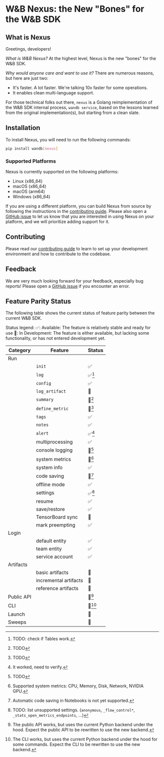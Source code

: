 # W&B Nexus: the New "Bones" for the W&B SDK

## What is Nexus

Greetings, developers!

*What is W&B Nexus?* At the highest level, Nexus is the new "bones" for the W&B SDK.

*Why would anyone care and want to use it?* There are numerous reasons, but here are just two:
- It's faster. A lot faster. We're talking 10x faster for some operations.
- It enables clean multi-language support.

For those technical folks out there, `nexus` is a Golang reimplementation of the W&B SDK
internal process, `wandb service`, based on the lessons learned from the original implementation(s),
but starting from a clean slate.

## Installation

To install Nexus, you will need to run the following commands:

```bash
pip install wandb[nexus]
```

### Supported Platforms

Nexus is currently supported on the following platforms:

- Linux (x86_64)
- macOS (x86_64)
- macOS (arm64)
- Windows (x86_64)

If you are using a different platform, you can build Nexus from source by following the
instructions in the [contributing guide](docs/contributing.md#installing-nexus).
Please also open a [GitHub issue](https://github.com/wandb/wandb/issues/new/choose)
to let us know that you are interested in using Nexus on
your platform, and we will prioritize adding support for it.

## Contributing

Please read our [contributing guide](docs/contributing.md) to learn to set up
your development environment and how to contribute to the codebase.

## Feedback
We are very much looking forward for your feedback, especially bug reports!
Please open a [GitHub issue](https://github.com/wandb/wandb/issues/new/choose)
if you encounter an error.

## Feature Parity Status

The following table shows the current status of feature parity between the current W&B SDK.

Status legend:
✅: Available: The feature is relatively stable and ready for use
🚧: In Development: The feature is either available, but lacking some functionality,
or has not entered development yet.

| Category   | Feature               | Status     |
|------------|-----------------------|------------|
| Run        |                       |            |
|            | `init`                | ✅          |
|            | `log`                 | ✅[^R.0]    |
|            | `config`              | ✅          |
|            | `log_artifact`        | 🚧         |
|            | `summary`             | 🚧[^R.1]   |
|            | `define_metric`       | 🚧[^R.2]   |
|            | `tags`                | ✅          |
|            | `notes`               | ✅          |
|            | `alert`               | ✅[^R.6]    |
|            | multiprocessing       | ✅          |
|            | console logging       | 🚧[^R.3]   |
|            | system metrics        | 🚧[^R.4]   |
|            | system info           | ✅          |
|            | code saving           | 🚧[^R.5]   |
|            | offline mode          | ✅          |
|            | settings              | ✅[^R.7]    |
|            | resume                | ✅          |
|            | save/restore          | ✅          |
|            | TensorBoard sync      | 🚧         |
|            | mark preempting       | ✅          |
| Login      |                       |            |
|            | default entity        | ✅          |
|            | team entity           | ✅          |
|            | service account       | ✅          |
| Artifacts  |                       |            |
|            | basic artifacts       | 🚧         |
|            | incremental artifacts | 🚧         |
|            | reference artifacts   | 🚧         |
| Public API |                       | 🚧[^PA.1]  |
| CLI        |                       | 🚧[^CLI.1] |
| Launch     |                       | 🚧         |
| Sweeps     |                       | 🚧         |

[^R.0]: TODO: check if Tables work.
[^R.1]: TODO
[^R.2]: TODO
[^R.3]: TODO
[^R.4]: Supported system metrics: CPU, Memory, Disk, Network, NVIDIA GPU.
[^R.5]: Automatic code saving in Notebooks is not yet supported.
[^R.6]: It worked, need to verify.
[^R.7]: TODO: list unsupported settings.
    (`anonymous`, `_flow_control*`, `_stats_open_metrics_endpoints`, ...)
[^PA.1]: The public API works, but uses the current Python backend under the hood.
    Expect the public API to be rewritten to use the new backend.
[^CLI.1]: The CLI works, but uses the current Python backend under the hood for some
    commands. Expect the CLI to be rewritten to use the new backend.
